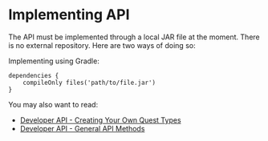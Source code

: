 # Implementing API

The API must be implemented through a local JAR file at the moment. There is no external repository. Here are two ways of doing so:

Implementing using Gradle:

```
dependencies {
    compileOnly files('path/to/file.jar')
}
```

You may also want to read:

* [Developer API - Creating Your Own Quest Types](developer-api-creating-your-own-quest-types.md)
* [Developer API - General API Methods](developer-api-general-api-methods.md)
